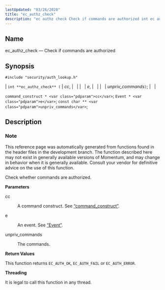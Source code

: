```yaml
---
lastUpdated: "03/26/2020"
title: "ec_authz_check"
description: "ec authz check Check if commands are authorized int ec authz check cc e unpriv commands command construct cc Event e const char unpriv commands This reference page was automatically generated from functions found in the header files in the development branch The function described here may not exist in..."
---
```


<a name="apis.ec_authz_check"></a> 
## Name

ec_authz_check — Check if commands are authorized

## Synopsis

`#include "security/auth_lookup.h"`

| `int **ec_authz_check** (` | <var class="pdparam">cc</var>, |   |
|   | <var class="pdparam">e</var>, |   |
|   | <var class="pdparam">unpriv_commands</var>`)`; |   |

`command_construct * <var class="pdparam">cc</var>`;
`Event * <var class="pdparam">e</var>`;
`const char ** <var class="pdparam">unpriv_commands</var>`;<a name="idp59591328"></a> 
## Description

### Note

This reference page was automatically generated from functions found in the header files in the development branch. The function described here may not exist in generally available versions of Momentum, and may change in behavior when it is generally available. Consult your vendor for definitive advice on the use of this function.

Check whether commands are authorized.

**<a name="idp59594192"></a> Parameters**

<dl class="variablelist">

<dt>cc</dt>

<dd>

A command construct. See [“command_construct”](/momentum/3/3-api/structs-command-construct).

</dd>

<dt>e</dt>

<dd>

An event. See [“Event”](/momentum/3/3-api/structs-event).

</dd>

<dt>unpriv_commands</dt>

<dd>

The commands.

</dd>

</dl>

**<a name="idp59601680"></a> Return Values**

This function returns `EC_AUTH_OK`, `EC_AUTH_FAIL` or `EC_AUTH_ERROR`.

**<a name="idp59603936"></a> Threading**

It is legal to call this function in any thread.